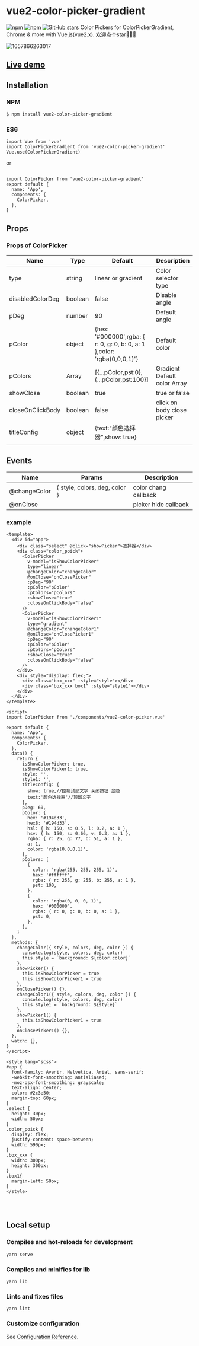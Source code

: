 # vue2-color-picker-gradient

[![npm](https://img.shields.io/npm/v/vue2-color-picker-gradient.svg)](https://www.npmjs.com/package/vue2-color-picker-gradient)
[![npm](https://img.shields.io/npm/dt/vue2-color-picker-gradient.svg)](https://www.npmjs.com/package/vue2-color-picker-gradient)
[![GitHub stars](https://img.shields.io/github/stars/CNLHB/vue2-color-picker-gradient.svg?style=social&label=Stars&style=for-the-badge)](https://github.com/CNLHB/vue2-color-picker-gradient/stargazers)
Color Pickers for  ColorPickerGradient, Chrome & more with Vue.js(vue2.x).
欢迎点个star🎉🎉🎉  

![1657866263017](image/README/1657866263017.png)

## [Live demo](https://cnlhb.github.io/vue2-color-picker-gradient/build/index.html)

## Installation

### NPM

```bash
$ npm install vue2-color-picker-gradient
```

### ES6

```
import Vue from 'vue'
import ColorPickerGradient from 'vue2-color-picker-gradient'
Vue.use(ColorPickerGradient)

```

or

```

import ColorPicker from 'vue2-color-picker-gradient'
export default {
  name: 'App',
  components: {
    ColorPicker,
  },
}

```

## Props

### Props of ColorPicker

| Name             | Type    | Default                                                                  | Description                  |
| ---------------- | ------- | ------------------------------------------------------------------------ | ---------------------------- |
| type             | string  | linear or gradient                                                       | Color selector type          |
| disabledColorDeg | boolean | false                                                                    | Disable angle                |
| pDeg             | number  | 90                                                                       | Default angle                |
| pColor           | object  | {hex: '#000000',rgba: { r: 0, g: 0, b: 0, a: 1 },color: 'rgba(0,0,0,1)'} | Default color                |
| pColors          | Array   | [{...pColor,pst:0},{...pColor,pst:100}]                                  | Gradient Default color Array |
| showClose        | boolean | true                                                                     | true or false                |
| closeOnClickBody | boolean | false                                                                    | click on body close picker   |
| titleConfig      | object  | {text:"颜色选择器",show: true}                                           |                              |
|                  |         |                                                                          |                              |
## Events

| Name   | Params | Description                 |
| ------ | ------ | --------------------------- |
| @changeColor |{ style, colors, deg, color }    | color chang callback |
| @onClose |    | picker hide callback |

### example

```vue
<template>
  <div id="app">
    <div class="select" @click="showPicker">选择器</div>
    <div class="color_poick">
      <ColorPicker
        v-model="isShowColorPicker"
        type="linear"
        @changeColor="changeColor"
        @onClose="onClosePicker"
        :pDeg="90"
        :pColor="pColor"
        :pColors="pColors"
        :showClose="true"
        :closeOnClickBody="false"
      />
      <ColorPicker
        v-model="isShowColorPicker1"
        type="gradient"
        @changeColor="changeColor1"
        @onClose="onClosePicker1"
        :pDeg="90"
        :pColor="pColor"
        :pColors="pColors"
        :showClose="true"
        :closeOnClickBody="false"
      />
    </div>
    <div style="display: flex;">
      <div class="box_xxx" :style="style"></div>
      <div class="box_xxx box1" :style="style1"></div>
    </div>
  </div>
</template>

<script>
import ColorPicker from './components/vue2-color-picker.vue'

export default {
  name: 'App',
  components: {
    ColorPicker,
  },
  data() {
    return {
      isShowColorPicker: true,
      isShowColorPicker1: true,
      style: '',
      style1: '',
      titleConfig: {
        show: true,//控制顶部文字 关闭按钮 显隐
        text:'颜色选择器'//顶部文字
      },
      pDeg: 60,
      pColor: {
        hex: '#194d33',
        hex8: '#194d33',
        hsl: { h: 150, s: 0.5, l: 0.2, a: 1 },
        hsv: { h: 150, s: 0.66, v: 0.3, a: 1 },
        rgba: { r: 25, g: 77, b: 51, a: 1 },
        a: 1,
        color: 'rgba(0,0,0,1)',
      },
      pColors: [
        {
          color: 'rgba(255, 255, 255, 1)',
          hex: '#ffffff',
          rgba: { r: 255, g: 255, b: 255, a: 1 },
          pst: 100,
        },
        {
          color: 'rgba(0, 0, 0, 1)',
          hex: '#000000',
          rgba: { r: 0, g: 0, b: 0, a: 1 },
          pst: 0,
        },
      ],
    }
  },
  methods: {
    changeColor({ style, colors, deg, color }) {
      console.log(style, colors, deg, color)
      this.style = `background: ${color.color}`
    },
    showPicker() {
      this.isShowColorPicker = true
      this.isShowColorPicker1 = true
    },
    onClosePicker() {},
    changeColor1({ style, colors, deg, color }) {
      console.log(style, colors, deg, color)
      this.style1 = `background: ${style}`
    },
    showPicker1() {
      this.isShowColorPicker1 = true
    },
    onClosePicker1() {},
  },
  watch: {},
}
</script>

<style lang="scss">
#app {
  font-family: Avenir, Helvetica, Arial, sans-serif;
  -webkit-font-smoothing: antialiased;
  -moz-osx-font-smoothing: grayscale;
  text-align: center;
  color: #2c3e50;
  margin-top: 60px;
}
.select {
  height: 30px;
  width: 50px;
}
.color_poick {
  display: flex;
  justify-content: space-between;
  width: 590px;
}
.box_xxx {
  width: 300px;
  height: 300px;
}
.box1{
  margin-left: 50px;
}
</style>




```

## Local setup

### Compiles and hot-reloads for development

```
yarn serve
```

### Compiles and minifies for lib

```
yarn lib
```

### Lints and fixes files

```
yarn lint
```



### Customize configuration

See [Configuration Reference](https://cli.vuejs.org/config/).
